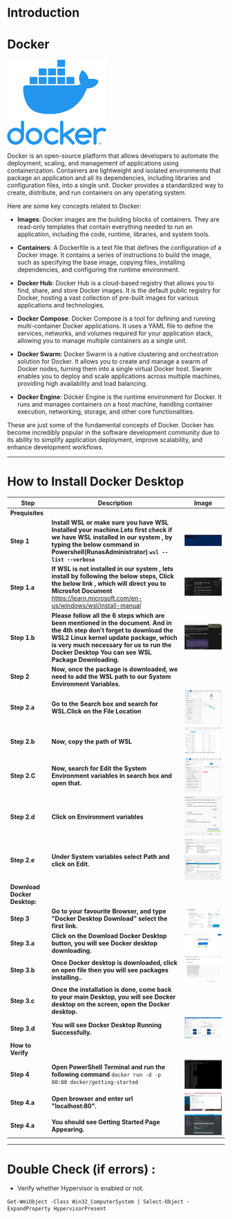 # Introduction

# Docker 

![Docker](../images/Docker.png)

Docker is an open-source platform that allows developers to automate the deployment, scaling, and management of applications using containerization. Containers are lightweight and isolated environments that package an application and all its dependencies, including libraries and configuration files, into a single unit. Docker provides a standardized way to create, distribute, and run containers on any operating system.

Here are some key concepts related to Docker:

- **Images**: Docker images are the building blocks of containers. They are read-only templates that contain everything needed to run an application, including the code, runtime, libraries, and system tools.

- **Containers**: A Dockerfile is a text file that defines the configuration of a Docker image. It contains a series of instructions to build the image, such as specifying the base image, copying files, installing dependencies, and configuring the runtime environment.

- **Docker Hub**: Docker Hub is a cloud-based registry that allows you to find, share, and store Docker images. It is the default public registry for Docker, hosting a vast collection of pre-built images for various applications and technologies.

- **Docker Compose**: Docker Compose is a tool for defining and running multi-container Docker applications. It uses a YAML file to define the services, networks, and volumes required for your application stack, allowing you to manage multiple containers as a single unit.

- **Docker Swarm**: Docker Swarm is a native clustering and orchestration solution for Docker. It allows you to create and manage a swarm of Docker nodes, turning them into a single virtual Docker host. Swarm enables you to deploy and scale applications across multiple machines, providing high availability and load balancing.

- **Docker Engine**: Docker Engine is the runtime environment for Docker. It runs and manages containers on a host machine, handling container execution, networking, storage, and other core functionalities.

These are just some of the fundamental concepts of Docker. Docker has become incredibly popular in the software development community due to its ability to simplify application deployment, improve scalability, and enhance development workflows.

***

# How to Install Docker Desktop

| Step | Description | Image |
|------|-------------|-------|
| **Prequisites** | | | |
| **Step 1** | **Install WSL or make sure you have WSL Installed your machine.Lets first check if we have WSL installed in our system , by typing the below command in Powershell(RunasAdministrator)** **```wsl --list --verbose```**|![Step 1](../images/powershell.png) |
| **Step 1.a**| **If WSL is not installed in our system , lets install by following the below steps, Click the below link , which will direct you to Microsfot Document**     https://learn.microsoft.com/en-us/windows/wsl/install-manual |![Step 1.a](../images/Microsoftdoc.png) |
| **Step 1.b** | **Please follow all the 6 steps which are been mentioned in the document. And in the 4th step don’t forget to download the WSL2 Linux kernel update package, which is very much necessary for us to run the Docker Desktop You can see WSL Package Downloading.**|![Step 1.b](../images/downloading.png) |
| **Step 2** | **Now, once the package is downloaded, we need to add the WSL path to our System Environment Variables.**| |![Step 4](../images/dockerrun.png) |
| **Step 2.a**| **Go to the Search box and search for WSL.Click on the File Location**|![Step 2.a](../images/wsl.png) |
| **Step 2.b** | **Now, copy the path of WSL**|![Step 2.b](../images/path.png) |
| **Step 2.C** | **Now, search for Edit the System Environment variables in search box and open that.**|![Step 2.c](../images/sysenv.png) |
| **Step 2.d** | **Click on Environment variables**|![Step 2.d](../images/env-var.png) |
| **Step 2.e** | **Under System variables select Path and click on Edit.**|![Step 2.e](../images/edit.png) |
|     **Download Docker Desktop:**  | | | |
| **Step 3** | **Go to your favourite Browser, and type "Docker Desktop Download” select the first link.**|![Step 3](../images/Dockerdesktop.png) |
| **Step 3.a** | **Click on the Download Docker Desktop button, you will see Docker desktop downloading.**|![Step 3.a](../images/DockerOS.png) |
| **Step 3.b** | **Once Docker desktop is downloaded, click on open file then you will see packages installing..**|![Step 3.b](../images/packages.png) |
| **Step 3.c** | **Once the installation is done, come back to your main Desktop, you will see Docker desktop on the screen, open the Docker desktop.**|
| **Step 3.d** | **You will see Docker Desktop Running Successfully.**|![Step 3.c](../images/desktop.png) |
|     **How to Verify**  | | | |
| **Step 4** | **Open PowerShell Terminal and run the following command**  ```docker run -d -p 80:80 docker/getting-started```|![Step 4](../images/run.png) |
| **Step 4.a** | **Open browser and enter url "localhost:80".**|![Step 4.a](../images/local.png) |
| **Step 4.a** | **You should see Getting Started Page Appearing.**|![Step 4.b](../images/gettingstarted.png) |


***
# Double Check (if errors) : 
- Verify whether Hypervisor is enabled or not.

``` 
Get-WmiObject -Class Win32_ComputerSystem | Select-Object -ExpandProperty HypervisorPresent
``` 